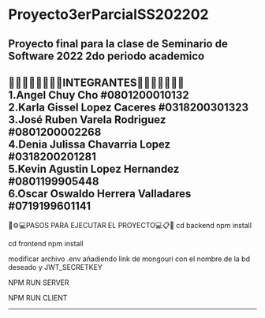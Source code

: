 # Proyecto3erParcialSS202202
Proyecto final para la clase de Seminario de Software 2022 2do periodo academico
--------------------------------------------------------------------------------
👨🏽‍🦱👨🏽‍🦱👨🏽INTEGRANTES👨🏽‍🦱👩🏽👩🏽<br />
1.Angel Chuy Cho #0801200010132<br />
2.Karla Gissel Lopez Caceres #0318200301323<br />
3.José Ruben Varela Rodriguez #0801200002268<br />
4.Denia Julissa Chavarria Lopez #0318200201281<br />
5.Kevin Agustin Lopez Hernandez #0801199905448<br />
6.Oscar Oswaldo Herrera Valladares #0719199601141
-----------
🔧⚙️💻PASOS PARA EJECUTAR EL PROYECTO💻📋📌
cd backend
npm install

cd frontend
npm install

modificar archivo .env añadiendo link de mongouri con el nombre de la bd deseado
y JWT_SECRETKEY

NPM RUN SERVER

NPM RUN CLIENT

-------------------------------
